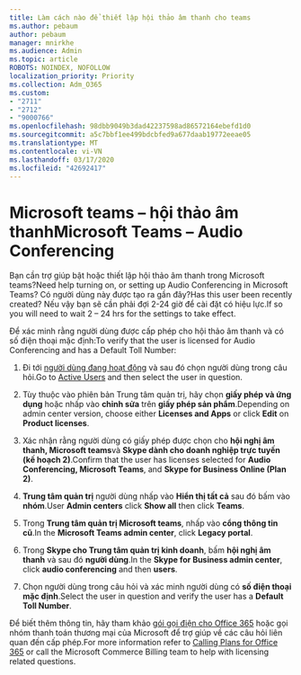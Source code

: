 ```yaml
---
title: Làm cách nào để thiết lập hội thảo âm thanh cho teams
ms.author: pebaum
author: pebaum
manager: mnirkhe
ms.audience: Admin
ms.topic: article
ROBOTS: NOINDEX, NOFOLLOW
localization_priority: Priority
ms.collection: Adm_O365
ms.custom:
- "2711"
- "2712"
- "9000766"
ms.openlocfilehash: 98dbb9049b3dad42237598ad86572164ebefd1d0
ms.sourcegitcommit: a5c7bbf1ee499bdcbfed9a677daab19772eeae05
ms.translationtype: MT
ms.contentlocale: vi-VN
ms.lasthandoff: 03/17/2020
ms.locfileid: "42692417"
---
```

# <a name="microsoft-teams--audio-conferencing"></a><span data-ttu-id="5567c-102">Microsoft teams – hội thảo âm thanh</span><span class="sxs-lookup"><span data-stu-id="5567c-102">Microsoft Teams – Audio Conferencing</span></span>

<span data-ttu-id="5567c-103">Bạn cần trợ giúp bật hoặc thiết lập hội thảo âm thanh trong Microsoft teams?</span><span class="sxs-lookup"><span data-stu-id="5567c-103">Need help turning on, or setting up Audio Conferencing in Microsoft Teams?</span></span> <span data-ttu-id="5567c-104">Có người dùng này được tạo ra gần đây?</span><span class="sxs-lookup"><span data-stu-id="5567c-104">Has this user been recently created?</span></span>  <span data-ttu-id="5567c-105">Nếu vậy bạn sẽ cần phải đợi 2-24 giờ để cài đặt có hiệu lực.</span><span class="sxs-lookup"><span data-stu-id="5567c-105">If so you will need to wait 2 – 24 hrs for the settings to take effect.</span></span>    

<span data-ttu-id="5567c-106">Để xác minh rằng người dùng được cấp phép cho hội thảo âm thanh và có số điện thoại mặc định:</span><span class="sxs-lookup"><span data-stu-id="5567c-106">To verify that the user is licensed for Audio Conferencing and has a Default Toll Number:</span></span>

1. <span data-ttu-id="5567c-107">Đi tới [người dùng đang hoạt động](https://admin.microsoft.com/Adminportal/Home?source=applauncher#/users) và sau đó chọn người dùng trong câu hỏi.</span><span class="sxs-lookup"><span data-stu-id="5567c-107">Go to [Active Users](https://admin.microsoft.com/Adminportal/Home?source=applauncher#/users) and then select the user in question.</span></span>

2. <span data-ttu-id="5567c-108">Tùy thuộc vào phiên bản Trung tâm quản trị, hãy chọn **giấy phép và ứng dụng** hoặc nhấp vào **chỉnh sửa** trên **giấy phép sản phẩm**.</span><span class="sxs-lookup"><span data-stu-id="5567c-108">Depending on admin center version, choose either **Licenses and Apps** or click **Edit** on **Product licenses**.</span></span>

3. <span data-ttu-id="5567c-109">Xác nhận rằng người dùng có giấy phép được chọn cho **hội nghị âm thanh, Microsoft teams**và **Skype dành cho doanh nghiệp trực tuyến (kế hoạch 2)**.</span><span class="sxs-lookup"><span data-stu-id="5567c-109">Confirm that the user has licenses selected for **Audio Conferencing, Microsoft Teams**, and **Skype for Business Online (Plan 2)**.</span></span>

4. <span data-ttu-id="5567c-110">**Trung tâm quản trị** người dùng nhấp vào **Hiển thị tất cả** sau đó bấm vào **nhóm**.</span><span class="sxs-lookup"><span data-stu-id="5567c-110">User **Admin centers** click **Show all** then click **Teams**.</span></span>

5. <span data-ttu-id="5567c-111">Trong **Trung tâm quản trị Microsoft teams**, nhấp vào **cổng thông tin cũ**.</span><span class="sxs-lookup"><span data-stu-id="5567c-111">In the **Microsoft Teams admin center**, click **Legacy portal**.</span></span>

6. <span data-ttu-id="5567c-112">Trong **Skype cho Trung tâm quản trị kinh doanh**, bấm **hội nghị âm thanh** và sau đó **người dùng**.</span><span class="sxs-lookup"><span data-stu-id="5567c-112">In the **Skype for Business admin center**, click **audio conferencing** and then **users**.</span></span>

7. <span data-ttu-id="5567c-113">Chọn người dùng trong câu hỏi và xác minh người dùng có **số điện thoại mặc định**.</span><span class="sxs-lookup"><span data-stu-id="5567c-113">Select the user in question and verify the user has a **Default Toll Number**.</span></span>

<span data-ttu-id="5567c-114">Để biết thêm thông tin, hãy tham khảo [gói gọi điện cho Office 365](https://docs.microsoft.com/microsoftteams/calling-plans-for-office-365) hoặc gọi nhóm thanh toán thương mại của Microsoft để trợ giúp về các câu hỏi liên quan đến cấp phép.</span><span class="sxs-lookup"><span data-stu-id="5567c-114">For more information refer to [Calling Plans for Office 365](https://docs.microsoft.com/microsoftteams/calling-plans-for-office-365) or call the Microsoft Commerce Billing team to help with licensing related questions.</span></span>
